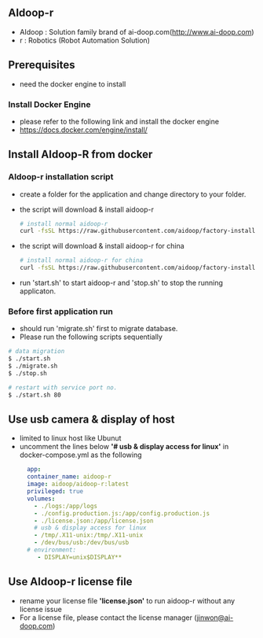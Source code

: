 ## AIdoop-r

- AIdoop : Solution family brand of ai-doop.com(http://www.ai-doop.com)
- r : Robotics (Robot Automation Solution)

## Prerequisites

- need the docker engine to install 
### Install Docker Engine
- please refer to the following link and install the docker engine
- https://docs.docker.com/engine/install/


## Install AIdoop-R from docker

### AIdoop-r installation script

- create a folder for the application and change directory to your folder.
- the script will download & install aidoop-r

  ```bash
  # install normal aidoop-r 
  curl -fsSL https://raw.githubusercontent.com/aidoop/factory-install/master/aidoop-r/install.sh | bash -s
  ```
- the script will download & install aidoop-r for china

  ```bash
  # install normal aidoop-r for china
  curl -fsSL https://raw.githubusercontent.com/aidoop/factory-install/master/aidoop-r/install-cn.sh | bash -s
  ```
- run 'start.sh' to start aidoop-r and 'stop.sh' to stop the running applicaton.

### Before first application run
- should run 'migrate.sh' first to migrate database.
- Please run the following scripts sequentially

```bash
# data migration
$ ./start.sh
$ ./migrate.sh
$ ./stop.sh

# restart with service port no.  
$ ./start.sh 80
```

## Use usb camera & display of host

- limited to linux host like Ubunut
- uncomment the lines below **'# usb & display access for linux'** in docker-compose.yml as the following
  ```yml
    app:
    container_name: aidoop-r
    image: aidoop/aidoop-r:latest
    privileged: true
    volumes:
      - ./logs:/app/logs
      - ./config.production.js:/app/config.production.js
      - ./license.json:/app/license.json
      # usb & display access for linux
      - /tmp/.X11-unix:/tmp/.X11-unix
      - /dev/bus/usb:/dev/bus/usb
    # environment:
       - DISPLAY=unix$DISPLAY**
  ```


## Use AIdoop-r license file

- rename your license file **'license.json'** to run aidoop-r without any license issue
- For a license file, please contact the license manager (jinwon@ai-doop.com)

